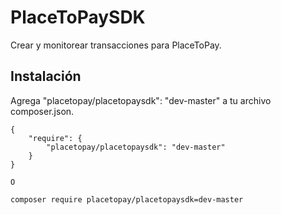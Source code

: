 # PlaceToPaySDK

Crear y monitorear transacciones para PlaceToPay.

## Instalación
Agrega "placetopay/placetopaysdk": "dev-master" a tu archivo composer.json.

    {
        "require": {
            "placetopay/placetopaysdk": "dev-master"
        }
    }
    
    O 
    
    composer require placetopay/placetopaysdk=dev-master
